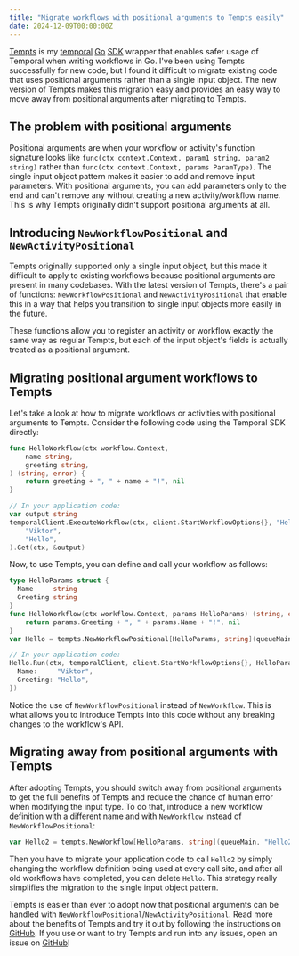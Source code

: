 ```yaml
---
title: "Migrate workflows with positional arguments to Tempts easily"
date: 2024-12-09T00:00:00Z
---
```


[Tempts](https://github.com/vikstrous/tempts) is my [temporal](https://temporal.io/) [Go](https://go.dev/) [SDK](https://github.com/temporalio/sdk-go) wrapper that enables safer usage of Temporal when writing workflows in Go. I've been using Tempts successfully for new code, but I found it difficult to migrate existing code that uses positional arguments rather than a single input object. The new version of Tempts makes this migration easy and provides an easy way to move away from positional arguments after migrating to Tempts.

## The problem with positional arguments

Positional arguments are when your workflow or activity's function signature looks like `func(ctx context.Context, param1 string, param2 string)` rather than `func(ctx context.Context, params ParamType)`. The single input object pattern makes it easier to add and remove input parameters. With positional arguments, you can add parameters only to the end and can't remove any without creating a new activity/workflow name. This is why Tempts originally didn't support positional arguments at all.

## Introducing `NewWorkflowPositional` and `NewActivityPositional`

Tempts originally supported only a single input object, but this made it difficult to apply to existing workflows because positional arguments are present in many codebases. With the latest version of Tempts, there's a pair of functions: `NewWorkflowPositional` and `NewActivityPositional` that enable this in a way that helps you transition to single input objects more easily in the future.

These functions allow you to register an activity or workflow exactly the same way as regular Tempts, but each of the input object's fields is actually treated as a positional argument.

## Migrating positional argument workflows to Tempts

Let's take a look at how to migrate workflows or activities with positional arguments to Tempts. Consider the following code using the Temporal SDK directly:

```go
func HelloWorkflow(ctx workflow.Context, 
    name string,
    greeting string,
) (string, error) {
	return greeting + ", " + name + "!", nil
}

// In your application code:
var output string
temporalClient.ExecuteWorkflow(ctx, client.StartWorkflowOptions{}, "HelloWorkflow",
    "Viktor",
    "Hello",
).Get(ctx, &output)
```

Now, to use Tempts, you can define and call your workflow as follows:

```go
type HelloParams struct {
  Name     string
  Greeting string
}
func HelloWorkflow(ctx workflow.Context, params HelloParams) (string, error) {
	return params.Greeting + ", " + params.Name + "!", nil
}
var Hello = tempts.NewWorkflowPositional[HelloParams, string](queueMain, "Hello")

// In your application code:
Hello.Run(ctx, temporalClient, client.StartWorkflowOptions{}, HelloParams{
  Name:     "Viktor",
  Greeting: "Hello",
})
```

Notice the use of `NewWorkflowPositional` instead of `NewWorkflow`. This is what allows you to introduce Tempts into this code without any breaking changes to the workflow's API.

## Migrating away from positional arguments with Tempts

After adopting Tempts, you should switch away from positional arguments to get the full benefits of Tempts and reduce the chance of human error when modifying the input type. To do that, introduce a new workflow definition with a different name and with `NewWorkflow` instead of `NewWorkflowPositional`:

```go
var Hello2 = tempts.NewWorkflow[HelloParams, string](queueMain, "Hello2")
```

Then you have to migrate your application code to call `Hello2` by simply changing the workflow definition being used at every call site, and after all old workflows have completed, you can delete `Hello`. This strategy really simplifies the migration to the single input object pattern.

Tempts is easier than ever to adopt now that positional arguments can be handled with `NewWorkflowPositional`/`NewActivityPositional`. Read more about the benefits of Tempts and try it out by following the instructions on [GitHub](https://github.com/vikstrous/tempts). If you use or want to try Tempts and run into any issues, open an issue on [GitHub](https://github.com/vikstrous/tempts/issues)!